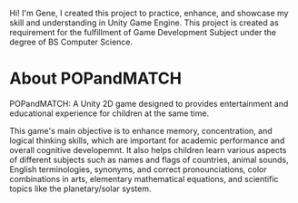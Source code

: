 Hi! I'm Gene, I created this project to practice, enhance, and showcase my skill and understanding in Unity Game Engine. This project is created as requirement for the fulfillment of Game Development Subject under the degree of BS Computer Science.

# About POPandMATCH
POPandMATCH: A Unity 2D game designed to provides entertainment and educational experience for children at the same time. 

This game's main objective is to enhance memory, concentration, and logical thinking skills, which are important for academic performance and overall cognitive developemnt. It also helps children learn various aspects of different subjects such as names and flags of countries, animal sounds, English terminologies, synonyms, and correct pronounciations, color combinations in arts, elementary mathematical equations, and scientific topics like the planetary/solar system.
